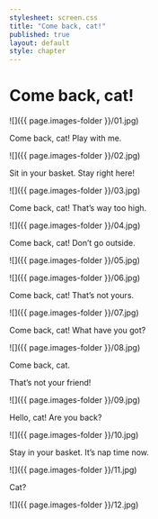 ```yaml
---
stylesheet: screen.css
title: "Come back, cat!"
published: true
layout: default
style: chapter
---
```


# Come back, cat!

![]({{ page.images-folder }}/01.jpg)

Come back, cat! Play with me.

![]({{ page.images-folder }}/02.jpg)

Sit in your basket. Stay right here!

![]({{ page.images-folder }}/03.jpg)

Come back, cat! That’s way too high.

![]({{ page.images-folder }}/04.jpg)

Come back, cat! Don’t go outside.

![]({{ page.images-folder }}/05.jpg)



![]({{ page.images-folder }}/06.jpg)

Come back, cat! That’s not yours.

![]({{ page.images-folder }}/07.jpg)

Come back, cat! What have you got?

![]({{ page.images-folder }}/08.jpg)

Come back, cat. 

That’s not your friend!

![]({{ page.images-folder }}/09.jpg)

Hello, cat! Are you back?

![]({{ page.images-folder }}/10.jpg)

Stay in your basket. It’s nap time now.

![]({{ page.images-folder }}/11.jpg)

Cat?

![]({{ page.images-folder }}/12.jpg)
